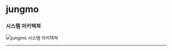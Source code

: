 # jungmo
### 시스템 아키텍쳐
![jungmo 시스템 아키텍쳐](https://github.com/user-attachments/assets/19e69db6-635e-45e5-b098-871885561dc4)

---

